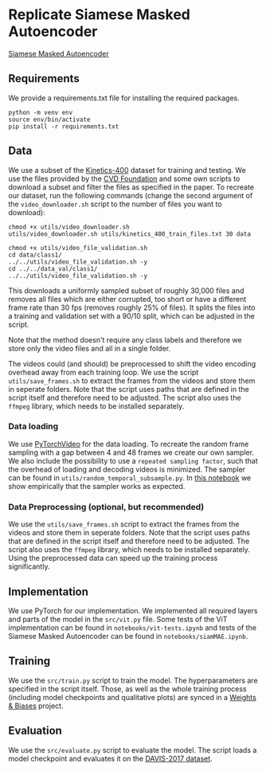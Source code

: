 # Replicate Siamese Masked Autoencoder
[Siamese Masked Autoencoder](https://arxiv.org/abs/2305.14344)

## Requirements
We provide a requirements.txt file for installing the required packages. 
```
python -m venv env
source env/bin/activate
pip install -r requirements.txt
```

## Data
We use a subset of the [Kinetics-400](https://arxiv.org/abs/1705.06950v1) dataset for training and testing. We use the files provided by the [CVD Foundation](https://github.com/cvdfoundation/kinetics-dataset) and some own scripts to download a subset and filter the files as specified in the paper. To recreate our dataset, run the following commands (change the second argument of the `video_downloader.sh` script to the number of files you want to download):
```
chmod +x utils/video_downloader.sh
utils/video_downloader.sh utils/kinetics_400_train_files.txt 30 data

chmod +x utils/video_file_validation.sh
cd data/class1/
../../utils/video_file_validation.sh -y
cd ../../data_val/class1/
../../utils/video_file_validation.sh -y
```

This downloads a uniformly sampled subset of roughly 30,000 files and removes all files which are either corrupted, too short or have a different frame rate than 30 fps (removes roughly 25% of files). It splits the files into a training and validation set with a 90/10 split, which can be adjusted in the script.

Note that the method doesn't require any class labels and therefore we store only the video files and all in a single folder.

The videos could (and should) be preprocessed to shift the video encoding overhead away from each training loop. We use the script `utils/save_frames.sh` to extract the frames from the videos and store them in seperate folders. Note that the script uses paths that are defined in the script itself and therefore need to be adjusted. The script also uses the `ffmpeg` library, which needs to be installed separately.

### Data loading
We use [PyTorchVideo](https://github.com/facebookresearch/pytorchvideo/) for the data loading. To recreate the random frame sampling with a gap between 4 and 48 frames we create our own sampler. We also include the possibility to use a `repeated sampling factor`, such that the overhead of loading and decoding videos is minimized. The sampler can be found in `utils/random_temporal_subsample.py`.
In [this notebook](notebooks/dataloading.ipynb) we show empirically that the sampler works as expected.

### Data Preprocessing (optional, but recommended)
We use the `utils/save_frames.sh` script to extract the frames from the videos and store them in seperate folders. Note that the script uses paths that are defined in the script itself and therefore need to be adjusted. The script also uses the `ffmpeg` library, which needs to be installed separately. Using the preprocessed data can speed up the training process significantly.

## Implementation
We use PyTorch for our implementation. We implemented all required layers and parts of the model in the `src/vit.py` file. Some tests of the ViT implementation can be found in `notebooks/vit-tests.ipynb` and tests of the Siamese Masked Autoencoder can be found in `notebooks/siamMAE.ipynb`.

## Training
We use the `src/train.py` script to train the model. The hyperparameters are specified in the script itself. Those, as well as the whole training process (including model checkpoints and qualitative plots) are synced in a [Weights & Biases](https://wandb.ai/) project.

## Evaluation
We use the `src/evaluate.py` script to evaluate the model. The script loads a model checkpoint and evaluates it on the [DAVIS-2017 dataset](https://davischallenge.org/). 